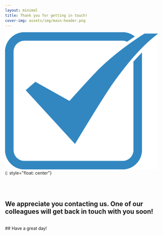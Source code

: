 ```yaml
---
layout: minimal
title: Thank you for getting in touch!
cover-img: assets/img/main-header.png 
---
```

![salesforce logo](assets/img/checkbox-512.png){: style="float: center"}
<br/>
<br/>
<br/>
<br/>
## We appreciate you contacting us. One of our colleagues will get back in touch with you soon!
<br/>
## Have a great day!
